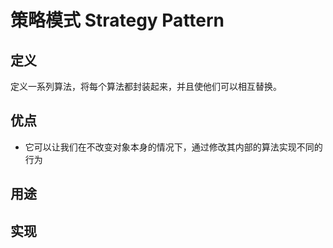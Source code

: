 # 策略模式 Strategy Pattern

##  定义

定义一系列算法，将每个算法都封装起来，并且使他们可以相互替换。

## 优点

- 它可以让我们在不改变对象本身的情况下，通过修改其内部的算法实现不同的行为

## 用途



## 实现
